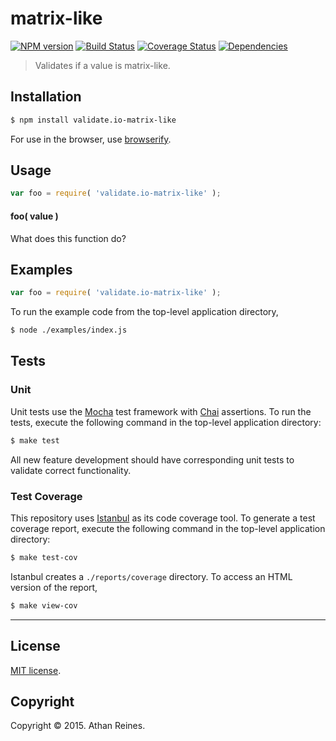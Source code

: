 matrix-like
===
[![NPM version][npm-image]][npm-url] [![Build Status][travis-image]][travis-url] [![Coverage Status][coveralls-image]][coveralls-url] [![Dependencies][dependencies-image]][dependencies-url]

> Validates if a value is matrix-like.


## Installation

``` bash
$ npm install validate.io-matrix-like
```

For use in the browser, use [browserify](https://github.com/substack/node-browserify).


## Usage

``` javascript
var foo = require( 'validate.io-matrix-like' );
```

#### foo( value )

What does this function do?


## Examples

``` javascript
var foo = require( 'validate.io-matrix-like' );
```

To run the example code from the top-level application directory,

``` bash
$ node ./examples/index.js
```


## Tests

### Unit

Unit tests use the [Mocha](http://mochajs.org) test framework with [Chai](http://chaijs.com) assertions. To run the tests, execute the following command in the top-level application directory:

``` bash
$ make test
```

All new feature development should have corresponding unit tests to validate correct functionality.


### Test Coverage

This repository uses [Istanbul](https://github.com/gotwarlost/istanbul) as its code coverage tool. To generate a test coverage report, execute the following command in the top-level application directory:

``` bash
$ make test-cov
```

Istanbul creates a `./reports/coverage` directory. To access an HTML version of the report,

``` bash
$ make view-cov
```


---
## License

[MIT license](http://opensource.org/licenses/MIT). 


## Copyright

Copyright &copy; 2015. Athan Reines.


[npm-image]: http://img.shields.io/npm/v/validate.io-matrix-like.svg
[npm-url]: https://npmjs.org/package/validate.io-matrix-like

[travis-image]: http://img.shields.io/travis/validate-io/matrix-like/master.svg
[travis-url]: https://travis-ci.org/validate-io/matrix-like

[coveralls-image]: https://img.shields.io/coveralls/validate-io/matrix-like/master.svg
[coveralls-url]: https://coveralls.io/r/validate-io/matrix-like?branch=master

[dependencies-image]: http://img.shields.io/david/validate-io/matrix-like.svg
[dependencies-url]: https://david-dm.org/validate-io/matrix-like

[dev-dependencies-image]: http://img.shields.io/david/dev/validate-io/matrix-like.svg
[dev-dependencies-url]: https://david-dm.org/dev/validate-io/matrix-like

[github-issues-image]: http://img.shields.io/github/issues/validate-io/matrix-like.svg
[github-issues-url]: https://github.com/validate-io/matrix-like/issues

